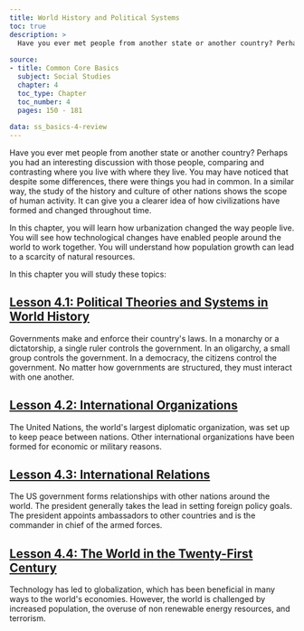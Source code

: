 ```yaml
---
title: World History and Political Systems
toc: true
description: >
  Have you ever met people from another state or another country? Perhaps you had an interesting discussion with those people, comparing and contrasting where you live with where they live. You may have noticed that despite some differences, there were things you had in common. In a similar way, the study of the history and culture of other nations shows the scope of human activity. It can give you a clearer idea of how civilizations have formed and changed throughout time.
  
source:
- title: Common Core Basics
  subject: Social Studies
  chapter: 4
  toc_type: Chapter
  toc_number: 4
  pages: 150 - 181
  
data: ss_basics-4-review
---
```

Have you ever met people from another state or another country? Perhaps you had an interesting discussion with those people, comparing and contrasting where you live with where they live. You may have noticed that despite some differences, there were things you had in common. In a similar way, the study of the history and culture of other nations shows the scope of human activity. It can give you a clearer idea of how civilizations have formed and changed throughout time.

In this chapter, you will learn how urbanization changed the way people live. You will see how technological changes have enabled people around the world to work together. You will understand how population growth can lead to a scarcity of natural resources.

In this chapter you will study these topics:

## [Lesson 4.1: Political Theories and Systems in World History](lesson-4.1)

Governments make and enforce their country's laws. In a monarchy or a dictatorship, a single ruler controls the government. In an oligarchy, a small group controls the government. In a democracy, the citizens control the government. No matter how governments are structured, they must interact with one another.

## [Lesson 4.2: International Organizations](lesson-4.2)

The United Nations, the world's largest diplomatic organization, was set up to keep peace between nations. Other international organizations have been formed for economic or military reasons.

## [Lesson 4.3: International Relations](lesson-4.3)

The US government forms relationships with other nations around the world. The president generally takes the lead in setting foreign policy goals. The president appoints ambassadors to other countries and is the commander in chief of the armed forces.

## [Lesson 4.4: The World in the Twenty-First Century](lesson-4.4)

Technology has led to globalization, which has been beneficial in many ways to the world's economies. However, the world is challenged by increased population, the overuse of non renewable energy resources, and terrorism.